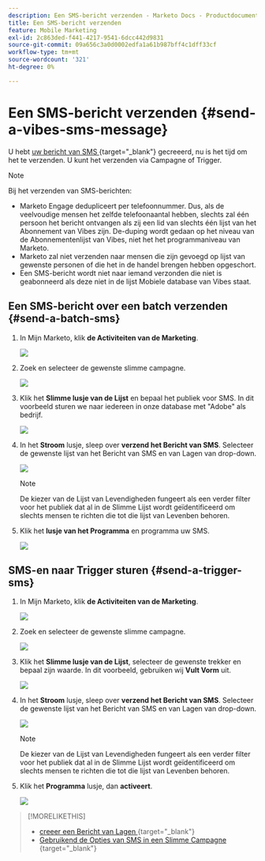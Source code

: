 ```yaml
---
description: Een SMS-bericht verzenden - Marketo Docs - Productdocumentatie
title: Een SMS-bericht verzenden
feature: Mobile Marketing
exl-id: 2c863ded-f441-4217-9541-6dcc442d9831
source-git-commit: 09a656c3a0d0002edfa1a61b987bff4c1dff33cf
workflow-type: tm+mt
source-wordcount: '321'
ht-degree: 0%

---
```


# Een SMS-bericht verzenden {#send-a-vibes-sms-message}

U hebt [ uw bericht van SMS ](/help/marketo/product-docs/mobile-marketing/vibes-sms-messages/create-an-sms-message.md){target="_blank"} gecreeerd, nu is het tijd om het te verzenden. U kunt het verzenden via Campagne of Trigger.

>[!NOTE]
>
>Bij het verzenden van SMS-berichten:
>
>* Marketo Engage dedupliceert per telefoonnummer. Dus, als de veelvoudige mensen het zelfde telefoonaantal hebben, slechts zal één persoon het bericht ontvangen als zij een lid van slechts één lijst van het Abonnement van Vibes zijn. De-duping wordt gedaan op het niveau van de Abonnementenlijst van Vibes, niet het het programmaniveau van Marketo.
>* Marketo zal niet verzenden naar mensen die zijn gevoegd op lijst van gewenste personen of die het in de handel brengen hebben opgeschort.
>* Een SMS-bericht wordt niet naar iemand verzonden die niet is geabonneerd als deze niet in de lijst Mobiele database van Vibes staat.

## Een SMS-bericht over een batch verzenden {#send-a-batch-sms}

1. In Mijn Marketo, klik **de Activiteiten van de Marketing**.

   ![](assets/send-an-sms-message-1.png)

1. Zoek en selecteer de gewenste slimme campagne.

   ![](assets/send-an-sms-message-2.png)

1. Klik het **Slimme lusje van de Lijst** en bepaal het publiek voor SMS. In dit voorbeeld sturen we naar iedereen in onze database met &quot;Adobe&quot; als bedrijf.

   ![](assets/send-an-sms-message-3.png)

1. In het **Stroom** lusje, sleep over **verzend het Bericht van SMS**. Selecteer de gewenste lijst van het Bericht van SMS en van Lagen van drop-down.

   ![](assets/send-an-sms-message-4.png)

   >[!NOTE]
   >
   >De kiezer van de Lijst van Levendigheden fungeert als een verder filter voor het publiek dat al in de Slimme Lijst wordt geïdentificeerd om slechts mensen te richten die tot die lijst van Levenben behoren.

1. Klik het **lusje van het Programma** en programma uw SMS.

   ![](assets/send-an-sms-message-5.png)

## SMS-en naar Trigger sturen {#send-a-trigger-sms}

1. In Mijn Marketo, klik **de Activiteiten van de Marketing**.

   ![](assets/send-an-sms-message-6.png)

1. Zoek en selecteer de gewenste slimme campagne.

   ![](assets/send-an-sms-message-7.png)

1. Klik het **Slimme lusje van de Lijst**, selecteer de gewenste trekker en bepaal zijn waarde. In dit voorbeeld, gebruiken wij **Vult Vorm** uit.

   ![](assets/send-an-sms-message-8.png)

1. In het **Stroom** lusje, sleep over **verzend het Bericht van SMS**. Selecteer de gewenste lijst van het Bericht van SMS en van Lagen van drop-down.

   ![](assets/send-an-sms-message-9.png)

   >[!NOTE]
   >
   >De kiezer van de Lijst van Levendigheden fungeert als een verder filter voor het publiek dat al in de Slimme Lijst wordt geïdentificeerd om slechts mensen te richten die tot die lijst van Levenben behoren.

1. Klik het **Programma** lusje, dan **activeert**.

   ![](assets/send-an-sms-message-10.png)

>[!MORELIKETHIS]
>
>* [ creeer een Bericht van Lagen ](/help/marketo/product-docs/mobile-marketing/vibes-sms-messages/create-an-sms-message.md){target="_blank"}
>* [ Gebruikend de Opties van SMS in een Slimme Campagne ](/help/marketo/product-docs/mobile-marketing/vibes-sms-messages/using-sms-options-in-a-smart-campaign.md){target="_blank"}
